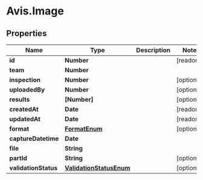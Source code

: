 # Avis.Image

## Properties

| Name                 | Type                                                | Description | Notes      |
| -------------------- | --------------------------------------------------- | ----------- | ---------- |
| **id**               | **Number**                                          |             | [readonly] |
| **team**             | **Number**                                          |             |
| **inspection**       | **Number**                                          |             | [optional] |
| **uploadedBy**       | **Number**                                          |             | [optional] |
| **results**          | **[Number]**                                        |             | [optional] |
| **createdAt**        | **Date**                                            |             | [readonly] |
| **updatedAt**        | **Date**                                            |             | [readonly] |
| **format**           | [**FormatEnum**](FormatEnum.md)                     |             | [optional] |
| **captureDatetime**  | **Date**                                            |             |
| **file**             | **String**                                          |             |
| **partId**           | **String**                                          |             | [optional] |
| **validationStatus** | [**ValidationStatusEnum**](ValidationStatusEnum.md) |             | [optional] |
